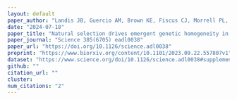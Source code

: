 ```yaml
---
layout: default
paper_author: "Landis JB, Guercio AM, Brown KE, Fiscus CJ, Morrell PL, Koenig D"
date: "2024-07-18"
paper_title: "Natural selection drives emergent genetic homogeneity in a century-scale experiment with barley"
paper_journal: "Science 385(6705) eadl0038"
paper_url: "https://doi.org/10.1126/science.adl0038"
preprint: "https://www.biorxiv.org/content/10.1101/2023.09.22.557807v1"
dataset: "https://www.science.org/doi/10.1126/science.adl0038#supplementary-materials"
github: ""
citation_url: ""
cluster:
num_citations: "2"
---
```


